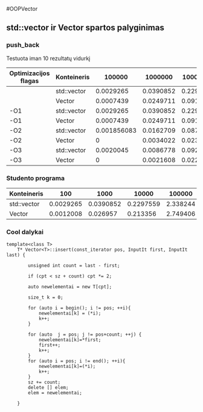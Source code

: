 #OOPVector


## std::vector ir Vector spartos palyginimas

### push_back

Testuota iman 10 rezultatų vidurkį

| Optimizacijos flagas| Konteineris      |  100000 |  1000000 |  10000000 |  100000000 |
| ------------| ------------- |--------| --------|--------|--------|
| | std::vector      | 0.0029265 | 0.0390852 | 0.2297559 | 2.338244 |
| | Vector   | 0.0007439  |   0.0249711 | 0.0913853 | 0.7739419 |
| -O1 | std::vector     | 0.0029265 | 0.0390852 | 0.2297559 | 2.338244 |
| -O1 | Vector   | 0.0007439  |   0.0249711 | 0.0913853 | 0.7739419 |
| -O2 | std::vector     | 0.001856083 |0.0162709 |0.087655| 0.7186834 |
| -O2 | Vector   | 0  |   0.0034022 | 0.0231931  | 0.2186113 |
| -O3 | std::vector     |0.0020045 | 0.0086778  | 0.0929738 |  0.7105872|
| -O3 | Vector   | 0  |   0.0021608 | 0.0220126 | 0.1728694 |


### Studento programa

| Konteineris      |  100 |  1000 |  10000 |  100000 |
| ------------- |--------| --------|--------|--------|
| std::vector      | 0.0029265 | 0.0390852 | 0.2297559 | 2.338244 |
| Vector   | 0.0012008 | 0.026957 | 0.213356 | 2.749406 |

### Cool dalykai
```
template<class T>
    T* Vector<T>::insert(const_iterator pos, InputIt first, InputIt last) {

        unsigned int count = last - first;

        if (cpt < sz + count) cpt *= 2;

        auto newelementai = new T[cpt];

        size_t k = 0;

        for (auto i = begin(); i != pos; ++i){
            newelementai[k] = (*i);
            k++;
        }

        for (auto  j = pos; j != pos+count; ++j) {
            newelementai[k]=*first;
            first++;
            k++;
        }
        for (auto i = pos; i != end(); ++i){
            newelementai[k]=(*i);
            k++;
        }
        sz += count;
        delete [] elem;
        elem = newelementai;

    }
```
